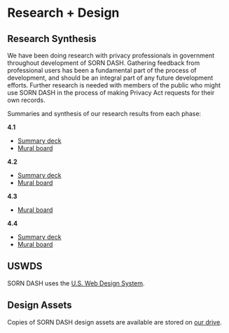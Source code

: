 # Research + Design

## Research Synthesis

We have been doing research with privacy professionals in government
throughout development of SORN DASH. Gathering feedback from
professional users has been a fundamental part of the process of
development, and should be an integral part of any future development
efforts. Further research is needed with members of the public who might
use SORN DASH in the process of making Privacy Act requests for their
own records.

Summaries and synthesis of our research results from each phase:

**4.1**
- [Summary deck](https://docs.google.com/presentation/d/1jereX5GKlmB90Vyjbk7NPrmkK3ZFLMaJcA3JHjy9Rf8/edit?usp=sharing)
- [Mural board](https://app.mural.co/t/gsa6/m/gsa6/1602621395267/ff7fb548a22252c4e70dd7cc990b42308c208319)

**4.2**
- [Summary deck](https://docs.google.com/presentation/d/1jereX5GKlmB90Vyjbk7NPrmkK3ZFLMaJcA3JHjy9Rf8/edit?usp=sharing)
- [Mural board](https://app.mural.co/t/gsa6/m/gsa6/1606839086830/9350eab500d5b6021b4b5251f6766290abded012)

**4.3**
- [Mural board](https://app.mural.co/t/gsa6/m/gsa6/1608242853217/333c97733a8498685d955805a0c0692cd49178cc)

**4.4**
- [Summary deck](https://docs.google.com/presentation/d/1b_NfF3J-t8-Fo2zoa7oXGOLyPXVdQblopEkXRUI9tyQ/edit?usp=sharing)
- [Mural board](https://app.mural.co/invitation/mural/gsa6/1611352548563?sender=igorkorenfeld2177&key=3833a1c7-3b9e-4f17-9645-1ef021625e52)

## USWDS

SORN DASH uses the [U.S. Web Design System](https://designsystem.digital.gov/).

## Design Assets

Copies of SORN DASH design assets are available are stored on
[our drive](https://drive.google.com/drive/folders/1VnbkKYQr8BDmf7YDfsRj-dO-6uHN5OIb?usp=sharing).
